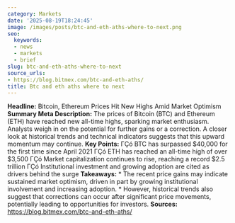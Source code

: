```yaml
---
category: Markets
date: '2025-08-19T18:24:45'
image: /images/posts/btc-and-eth-aths-where-to-next.png
seo:
  keywords:
  - news
  - markets
  - brief
slug: btc-and-eth-aths-where-to-next
source_urls:
- https://blog.bitmex.com/btc-and-eth-aths/
title: Btc and eth aths where to next
---
```


**Headline:** Bitcoin, Ethereum Prices Hit New Highs Amid Market Optimism  **Summary Meta Description:** The prices of Bitcoin (BTC) and Ethereum (ETH) have reached new all-time highs, sparking market enthusiasm. Analysts weigh in on the potential for further gains or a correction. A closer look at historical trends and technical indicators suggests that this upward momentum may continue.  **Key Points:**  ΓÇó BTC has surpassed $40,000 for the first time since April 2021 ΓÇó ETH has reached an all-time high of over $3,500 ΓÇó Market capitalization continues to rise, reaching a record $2.5 trillion ΓÇó Institutional investment and growing adoption are cited as drivers behind the surge  **Takeaways:**  * The recent price gains may indicate sustained market optimism, driven in part by growing institutional involvement and increasing adoption. * However, historical trends also suggest that corrections can occur after significant price movements, potentially leading to opportunities for investors.  **Sources:**  https://blog.bitmex.com/btc-and-eth-aths/